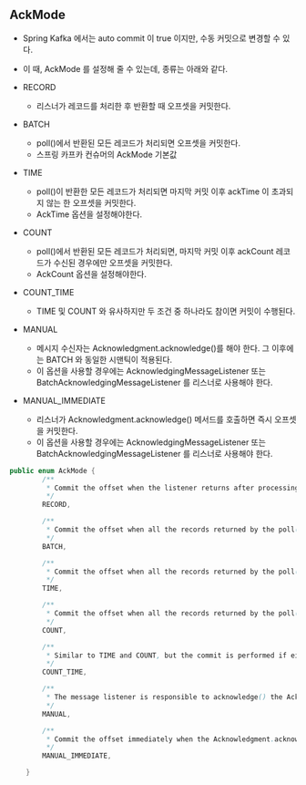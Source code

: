 ## AckMode

* Spring Kafka 에서는 auto commit 이 true 이지만, 수동 커밋으로 변경할 수 있다.
* 이 때, AckMode 를 설정해 줄 수 있는데, 종류는 아래와 같다.

* RECORD
  * 리스너가 레코드를 처리한 후 반환할 때 오프셋을 커밋한다.
* BATCH
  * poll()에서 반환된 모든 레코드가 처리되면 오프셋을 커밋한다.
  * 스프링 카프카 컨슈머의 AckMode 기본값
* TIME
  * poll()이 반환한 모든 레코드가 처리되면 마지막 커밋 이후 ackTime 이 초과되지 않는 한 오프셋을 커밋한다.
  * AckTime 옵션을 설정해야한다.
* COUNT
  * poll()에서 반환된 모든 레코드가 처리되면, 마지막 커밋 이후 ackCount 레코드가 수신된 경우에만 오프셋을 커밋한다.
  * AckCount 옵션을 설정해야한다.
* COUNT_TIME
  * TIME 및 COUNT 와 유사하지만 두 조건 중 하나라도 참이면 커밋이 수행된다.
* MANUAL
  * 메시지 수신자는 Acknowledgment.acknowledge()를 해야 한다. 그 이후에는 BATCH 와 동일한 시맨틱이 적용된다.
  * 이 옵션을 사용할 경우에는 AcknowledgingMessageListener 또는 BatchAcknowledgingMessageListener 를 리스너로 사용해야 한다.
* MANUAL_IMMEDIATE
  * 리스너가 Acknowledgment.acknowledge() 메서드를 호출하면 즉시 오프셋을 커밋한다.
  * 이 옵션을 사용할 경우에는 AcknowledgingMessageListener 또는 BatchAcknowledgingMessageListener 를 리스너로 사용해야 한다.

```java
public enum AckMode {
		/**
		 * Commit the offset when the listener returns after processing the record.
		 */
		RECORD,

		/**
		 * Commit the offset when all the records returned by the poll() have been processed.
		 */
		BATCH,

		/**
		 * Commit the offset when all the records returned by the poll() have been processed, as long as the ackTime since the last commit has been exceeded.
		 */
		TIME,

		/**
		 * Commit the offset when all the records returned by the poll() have been processed, as long as ackCount records have been received since the last commit.
		 */
		COUNT,

		/**
		 * Similar to TIME and COUNT, but the commit is performed if either condition is true.
		 */
		COUNT_TIME,

		/**
		 * The message listener is responsible to acknowledge() the Acknowledgment. After that, the same semantics as BATCH are applied.
		 */
		MANUAL,

		/**
		 * Commit the offset immediately when the Acknowledgment.acknowledge() method is called by the listener.
		 */
		MANUAL_IMMEDIATE,

	}
```
